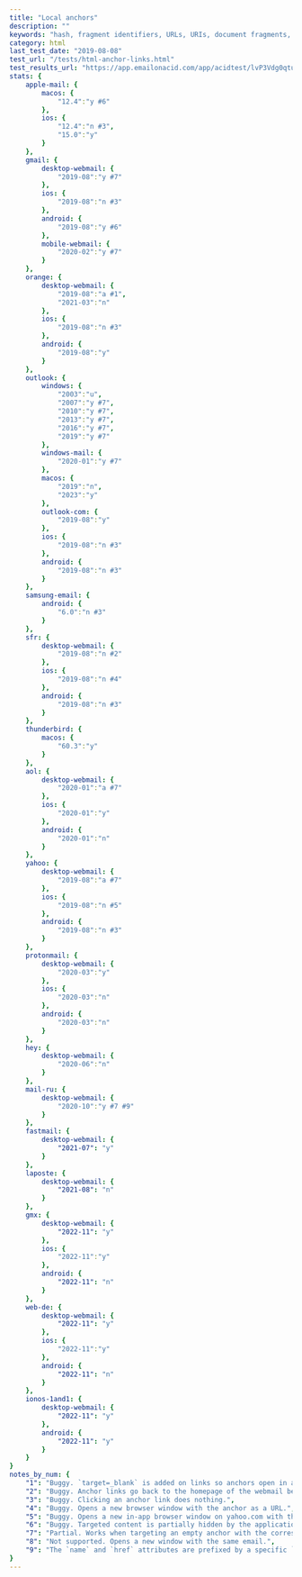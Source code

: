 ```yaml
---
title: "Local anchors"
description: ""
keywords: "hash, fragment identifiers, URLs, URIs, document fragments, local, named, anchor, anchors, links"
category: html
last_test_date: "2019-08-08"
test_url: "/tests/html-anchor-links.html"
test_results_url: "https://app.emailonacid.com/app/acidtest/lvP3Vdg0qtue1RAuGTjzEXl19nfCJu3TVV4lLdzwdqQk5/list"
stats: {
	apple-mail: {
		macos: {
			"12.4":"y #6"
		},
		ios: {
			"12.4":"n #3",
			"15.0":"y"
		}
	},
	gmail: {
		desktop-webmail: {
			"2019-08":"y #7"
		},
		ios: {
			"2019-08":"n #3"
		},
		android: {
			"2019-08":"y #6"
		},
        mobile-webmail: {
            "2020-02":"y #7"
        }
	},
	orange: {
		desktop-webmail: {
			"2019-08":"a #1",
            "2021-03":"n"
		},
		ios: {
			"2019-08":"n #3"
		},
		android: {
			"2019-08":"y"
		}
	},
	outlook: {
		windows: {
			"2003":"u",
			"2007":"y #7",
			"2010":"y #7",
			"2013":"y #7",
			"2016":"y #7",
			"2019":"y #7"
		},
        windows-mail: {
            "2020-01":"y #7"
        },
		macos: {
			"2019":"n",
			"2023":"y"
		},
		outlook-com: {
			"2019-08":"y"
		},
		ios: {
			"2019-08":"n #3"
		},
		android: {
			"2019-08":"n #3"
		}
	},
	samsung-email: {
		android: {
			"6.0":"n #3"
		}
	},
	sfr: {
		desktop-webmail: {
			"2019-08":"n #2"
		},
		ios: {
			"2019-08":"n #4"
		},
		android: {
			"2019-08":"n #3"
		}
	},
	thunderbird: {
		macos: {
			"60.3":"y"
		}
	},
	aol: {
		desktop-webmail: {
			"2020-01":"a #7"
		},
		ios: {
			"2020-01":"y"
		},
		android: {
			"2020-01":"n"
		}
	},
	yahoo: {
		desktop-webmail: {
			"2019-08":"a #7"
		},
		ios: {
			"2019-08":"n #5"
		},
		android: {
			"2019-08":"n #3"
		}
	},
    protonmail: {
        desktop-webmail: {
            "2020-03":"y"
        },
        ios: {
            "2020-03":"n"
        },
        android: {
            "2020-03":"n"
        }
    },
    hey: {
        desktop-webmail: {
            "2020-06":"n"
        }
    },
    mail-ru: {
        desktop-webmail: {
            "2020-10":"y #7 #9"
        }
    },
	fastmail: {
		desktop-webmail: {
			"2021-07": "y"
		}
	},
	laposte: {
		desktop-webmail: {
			"2021-08": "n"
		}
	},
	gmx: {
		desktop-webmail: {
			"2022-11": "y"
		},
		ios: {
			"2022-11":"y"
		},
		android: {
			"2022-11": "n"
		}
	},
	web-de: {
		desktop-webmail: {
			"2022-11": "y"
		},
		ios: {
			"2022-11":"y"
		},
		android: {
			"2022-11": "n"
		}
	},
	ionos-1and1: {
		desktop-webmail: {
			"2022-11": "y"
		},
		android: {
			"2022-11": "y"
		}
	}
}
notes_by_num: {
	"1": "Buggy. `target=_blank` is added on links so anchors open in a new window.",
	"2": "Buggy. Anchor links go back to the homepage of the webmail because it also uses anchor links for navigation.",
	"3": "Buggy. Clicking an anchor link does nothing.",
	"4": "Buggy. Opens a new browser window with the anchor as a URL.",
	"5": "Buggy. Opens a new in-app browser window on yahoo.com with the anchor appended to the URL.",
	"6": "Buggy. Targeted content is partially hidden by the application UI on top.",
	"7": "Partial. Works when targeting an empty anchor with the corresponding `name` attribute, but not with `id` attributes.",
	"8": "Not supported. Opens a new window with the same email.",
	"9": "The `name` and `href` attributes are prefixed by a specific `mailruanchor_` prefix."
}
---
```

